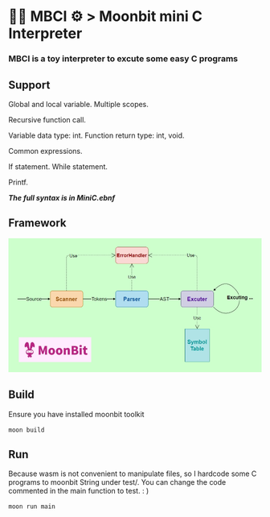 # 🌙🐇 MBCI ⚙️ > Moonbit mini C Interpreter 

### MBCI is a toy interpreter to excute some easy C programs

## Support
Global and local variable. Multiple scopes.

Recursive function call.

Variable data type: int. Function return type: int, void.

Common expressions.

If statement. While statement.

Printf.

***The full syntax is in MiniC.ebnf***

## Framework

![framework](Framework.png)

## Build
Ensure you have installed moonbit toolkit
```shell
moon build
```

## Run
Because wasm is not convenient to manipulate files, so I hardcode some C programs to moonbit String under test/. You can change the code commented in the main function to test. : )

```shell
moon run main
```
